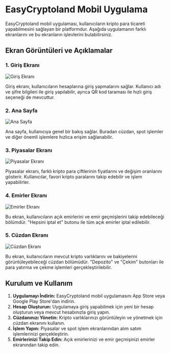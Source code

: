 # EasyCryptoland Mobil Uygulama

EasyCryptoland mobil uygulaması, kullanıcıların kripto para ticareti yapabilmesini sağlayan bir platformdur. Aşağıda uygulamanın farklı ekranlarını ve bu ekranların işlevlerini bulabilirsiniz.

## Ekran Görüntüleri ve Açıklamalar

### 1. Giriş Ekranı

![Giriş Ekranı](https://github.com/salihselimsekerci/easycryptoland/raw/main/eclloginss.png)

Giriş ekranı, kullanıcıların hesaplarına giriş yapmalarını sağlar. Kullanıcı adı ve şifre bilgileri ile giriş yapılabilir, ayrıca QR kod taraması ile hızlı giriş seçeneği de mevcuttur.

### 2. Ana Sayfa

![Ana Sayfa](https://github.com/salihselimsekerci/easycryptoland/raw/main/eclanaess.png)

Ana sayfa, kullanıcıya genel bir bakış sağlar. Buradan cüzdan, spot işlemler ve diğer önemli işlemlere hızlıca erişim sağlanabilir.

### 3. Piyasalar Ekranı

![Piyasalar Ekranı](https://github.com/salihselimsekerci/easycryptoland/raw/main/eclpss.png)

Piyasalar ekranı, farklı kripto para çiftlerinin fiyatlarını ve değişim oranlarını gösterir. Kullanıcılar, favori kripto paralarını takip edebilir ve işlem yapabilirler.

### 4. Emirler Ekranı

![Emirler Ekranı](https://github.com/salihselimsekerci/easycryptoland/raw/main/eclemirss.png)

Bu ekran, kullanıcıların açık emirlerini ve emir geçmişlerini takip edebileceği bölümdür. "Hepsini iptal et" butonu ile tüm açık emirler iptal edilebilir.

### 5. Cüzdan Ekranı

![Cüzdan Ekranı](https://github.com/salihselimsekerci/easycryptoland/raw/main/eclcuzdanss.png)

Bu ekran, kullanıcıların mevcut kripto varlıklarını ve bakiyelerini görüntüleyebileceği cüzdan bölümüdür. "Depozito" ve "Çekim" butonları ile para yatırma ve çekme işlemleri gerçekleştirilebilir.

## Kurulum ve Kullanım

1. **Uygulamayı İndirin:** EasyCryptoland mobil uygulamasını App Store veya Google Play Store'dan indirin.
2. **Hesap Oluşturun:** Uygulamaya giriş yapabilmek için yeni bir hesap oluşturun veya mevcut hesabınızla giriş yapın.
3. **Cüzdanınızı Yönetin:** Kripto varlıklarınızı görüntüleyin ve yönetmek için cüzdan ekranını kullanın.
4. **İşlem Yapın:** Piyasalar ve spot işlem ekranlarından alım satım işlemlerinizi gerçekleştirin.
5. **Emirlerinizi Takip Edin:** Açık emirlerinizi ve emir geçmişinizi emirler ekranından takip edin.

